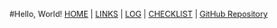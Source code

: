 #Hello, World!
[HOME](https://ardanisar.github.io/os212/) |  [LINKS](https://github.com/ardanisar/LINKS/) | [LOG](https://ardanisar.github.io/os212/TXT/mylog.txt) |  [CHECKLIST]() | [GitHub Repository](https://github.com/ardanisar/os212)
